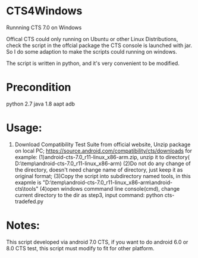 # CTS4Windows
Runnning CTS 7.0 on Windows

Offical CTS could only running on Ubuntu or other Linux Distributions, check the script in the offcial package the CTS console is launched with jar. So I do some adaption to make the scripts could running on windows.

The script is written in python, and it's very convenient to be modified.

# Precondition
python 2.7
java 1.8
aapt
adb

# Usage:
1. Download Compatibility Test Suite from official website, Unzip package on local PC;
https://source.android.com/compatibility/cts/downloads
for example:
(1)android-cts-7.0_r11-linux_x86-arm.zip, unzip it to directory( D:\temp\android-cts-7.0_r11-linux_x86-arm)
(2)Do not do any change of the directory, doesn't need change name of directory, just keep it as original format;
(3)Copy the script into subdirectory named tools, in this exapmle is "D:\temp\android-cts-7.0_r11-linux_x86-arm\android-cts\tools"
(4)open windows commmand line console(cmd), change current directory to the dir as step3, input command: python cts-tradefed.py


# Notes:
This script developed via android 7.0 CTS, if you want to do android 6.0 or 8.0 CTS test, this script must modify to fit for other platform.
